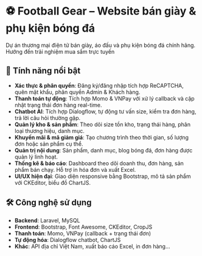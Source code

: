 # ⚽ Football Gear – Website bán giày & phụ kiện bóng đá

Dự án thương mại điện tử bán giày, áo đấu và phụ kiện bóng đá chính hãng. Hướng đến trải nghiệm mua sắm trực tuyến 
## 🚀 Tính năng nổi bật

- **Xác thực & phân quyền**: Đăng ký/đăng nhập tích hợp ReCAPTCHA, quên mật khẩu, phân quyền Admin & Khách hàng.
- **Thanh toán tự động**: Tích hợp Momo & VNPay với xử lý callback và cập nhật trạng thái đơn hàng real-time.
- **Chatbot AI**: Tích hợp Dialogflow, tự động tư vấn size, kiểm tra đơn hàng, trả lời câu hỏi thường gặp.
- **Quản lý kho & sản phẩm**: Theo dõi size tồn kho, trạng thái hàng, phân loại thương hiệu, danh mục.
- **Khuyến mãi & mã giảm giá**: Tạo chương trình theo thời gian, số lượng đơn hoặc sản phẩm cụ thể.
- **Quản trị nội dung**: Sản phẩm, danh mục, blog bóng đá, đơn hàng được quản lý linh hoạt.
- **Thống kê & báo cáo**: Dashboard theo dõi doanh thu, đơn hàng, sản phẩm bán chạy. Hỗ trợ in hóa đơn và xuất Excel.
- **UI/UX hiện đại**: Giao diện responsive bằng Bootstrap, mô tả sản phẩm với CKEditor, biểu đồ ChartJS.

## 🛠️ Công nghệ sử dụng

- **Backend**: Laravel, MySQL
- **Frontend**: Bootstrap, Font Awesome, CKEditor, CropJS
- **Thanh toán**: Momo, VNPay (callback + trạng thái đơn)
- **Tự động hóa**: Dialogflow chatbot, ChartJS
- **Khác**: API địa chỉ Việt Nam, xuất báo cáo Excel, in đơn hàng...


